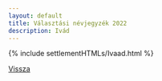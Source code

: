 ```yaml
---
layout: default
title: Választási névjegyzék 2022
description: Ivád
---
```


{% include settlementHTMLs/Ivaad.html %}

[Vissza](../)